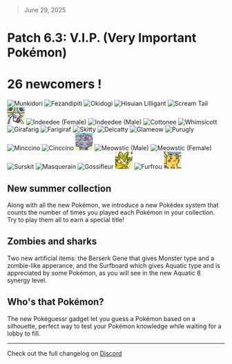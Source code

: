> June 29, 2025

# Patch 6.3: V.I.P. (Very Important Pokémon)

# 26 newcomers !

![Munkidori](https://raw.githubusercontent.com/PMDCollab/SpriteCollab/master/portrait/1015/Normal.png)
![Fezandipiti](https://raw.githubusercontent.com/PMDCollab/SpriteCollab/master/portrait/1016/Normal.png)
![Okidogi](https://raw.githubusercontent.com/PMDCollab/SpriteCollab/master/portrait/1014/Normal.png)
![Hisuian Lilligant](https://raw.githubusercontent.com/PMDCollab/SpriteCollab/master/portrait/0549/0001/Normal.png)
![Scream Tail](https://raw.githubusercontent.com/PMDCollab/SpriteCollab/master/portrait/0985/Special0.png)
![Wyrdeer](https://raw.githubusercontent.com/PMDCollab/SpriteCollab/master/portrait/0899/Normal.png)
![Indeedee (Female)](https://raw.githubusercontent.com/PMDCollab/SpriteCollab/master/portrait/0876/0000/0000/0002/Normal.png)
![Indeedee (Male)](https://raw.githubusercontent.com/PMDCollab/SpriteCollab/master/portrait/0876/Inspired.png)
![Cottonee](https://raw.githubusercontent.com/PMDCollab/SpriteCollab/master/portrait/0546/Normal.png)
![Whimsicott](https://raw.githubusercontent.com/PMDCollab/SpriteCollab/master/portrait/0547/Normal.png)
![Girafarig](https://raw.githubusercontent.com/PMDCollab/SpriteCollab/master/portrait/0203/Normal.png)
![Farigiraf](https://raw.githubusercontent.com/PMDCollab/SpriteCollab/master/portrait/0981/Normal.png)
![Skitty](https://raw.githubusercontent.com/PMDCollab/SpriteCollab/master/portrait/0300/Normal.png)
![Delcatty](https://raw.githubusercontent.com/PMDCollab/SpriteCollab/master/portrait/0301/Normal.png)
![Glameow](https://raw.githubusercontent.com/PMDCollab/SpriteCollab/master/portrait/0431/Normal.png)
![Purugly](https://raw.githubusercontent.com/PMDCollab/SpriteCollab/master/portrait/0432/Normal.png)
![Minccino](https://raw.githubusercontent.com/PMDCollab/SpriteCollab/master/portrait/0572/Normal.png)
![Cinccino](https://raw.githubusercontent.com/PMDCollab/SpriteCollab/master/portrait/0573/Normal.png)
![Espurr](https://raw.githubusercontent.com/PMDCollab/SpriteCollab/master/portrait/0677/Normal.png)
![Meowstic (Male)](https://raw.githubusercontent.com/PMDCollab/SpriteCollab/master/portrait/0678/Normal.png)
![Meowstic (Female)](https://raw.githubusercontent.com/PMDCollab/SpriteCollab/master/portrait/0678/0000/0000/0002/Normal%5E.png)
![Surskit](https://raw.githubusercontent.com/PMDCollab/SpriteCollab/master/portrait/0283/Normal.png)
![Masquerain](https://raw.githubusercontent.com/PMDCollab/SpriteCollab/master/portrait/0284/Normal.png)
![Gossifleur](https://raw.githubusercontent.com/PMDCollab/SpriteCollab/master/portrait/0829/Normal.png)
![Eldegoss](https://raw.githubusercontent.com/PMDCollab/SpriteCollab/master/portrait/0830/Normal.png)
![Furfrou](https://raw.githubusercontent.com/PMDCollab/SpriteCollab/master/portrait/0676/Normal.png)
![Surfing Pikachu](https://raw.githubusercontent.com/keldaanCommunity/SpriteCollab/master/portrait/0025/9999/Normal.png)

## New summer collection

 Along with all the new Pokémon, we introduce a new Pokédex system that counts the number of times you played each Pokémon in your collection. Try to play them all to earn a special title!

 ## Zombies and sharks

 Two new artificial items: the Berserk Gene that gives Monster type and a zombie-like apperance, and the Surfboard which gives Aquatic type and is appreciated by some Pokémon, as you will see in the new Aquatic 8 synergy level.

## Who's that Pokémon?

 The new Pokéguessr gadget let you guess a Pokémon based on a silhouette, perfect way to test your Pokémon knowledge while waiting for a lobby to fill.

---

Check out the full changelog on [Discord](https://discord.com/channels/737230355039387749/737230355039387752/1388787103902597200)